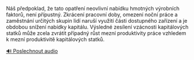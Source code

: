 
Náš předpoklad, že tato opatření neovlivní nabídku hmotných výrobních faktorů, není přípustný. Zkrácení pracovní doby, omezení noční práce a zaměstnání určitých skupin lidí naruší využití části dostupného zařízení a je obdobou snížení nabídky kapitálu. Výsledné zesílení vzácnosti kapitálových statků může zcela zvrátit případný růst mezní produktivity práce vzhledem k mezní produktivitě kapitálových statků.

[🔊 Poslechnout audio](/data/7-paragraphs/audio/chapter_111/para_001-N-pedpoklad-e-tato-opaten-neovlivn-nabdku.mp3)
